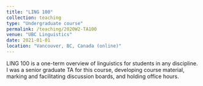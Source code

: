 ```yaml
---
title: "LING 100"
collection: teaching
type: "Undergraduate course"
permalink: /teaching/2020W2-TA100
venue: "UBC Linguistics"
date: 2021-01-01
location: "Vancouver, BC, Canada (online)"
---
```


LING 100 is a one-term overview of linguistics for students in any discipline. I was a senior graduate TA for this course, developing course material, marking and facilitating discussion boards, and holding office hours.
